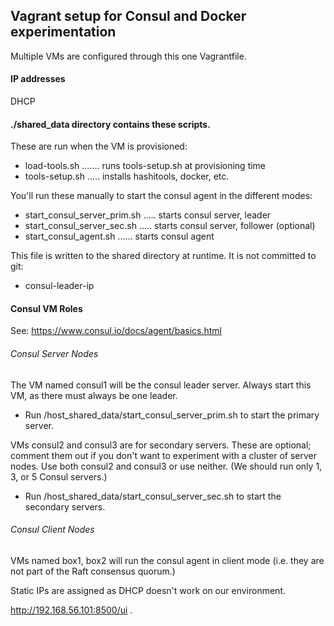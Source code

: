 ## Vagrant setup for Consul and Docker experimentation

Multiple VMs are configured through this one Vagrantfile.

#### IP addresses
DHCP

#### ./shared_data directory contains these scripts.
These are run when the VM is provisioned:
- load-tools.sh ....... runs tools-setup.sh at provisioning time
- tools-setup.sh ..... installs hashitools, docker, etc.

You'll run these manually to start the consul agent in the different modes:
- start_consul_server_prim.sh ..... starts consul server, leader
- start_consul_server_sec.sh ..... starts consul server, follower (optional)
- start_consul_agent.sh ...... starts consul agent


This file is written to the shared directory at runtime. It is not committed to git:
- consul-leader-ip

#### Consul VM Roles
See: https://www.consul.io/docs/agent/basics.html

###### Consul Server Nodes
 The VM named consul1 will be the consul leader server. Always start this VM, as there must always be one leader.

- Run /host_shared_data/start_consul_server_prim.sh to start the primary server.


 VMs consul2 and consul3 are for secondary servers. These are optional; comment them out if you don't want to experiment with a cluster of server nodes.  Use both consul2 and consul3 or use neither.  (We should run only 1, 3, or 5 Consul servers.)

 - Run /host_shared_data/start_consul_server_sec.sh to start the secondary servers.


###### Consul Client Nodes
 VMs named box1, box2 will run the consul agent in client mode (i.e. they are not part of the Raft consensus quorum.)

Static IPs are assigned as DHCP doesn't work on our environment.


http://192.168.56.101:8500/ui
.
